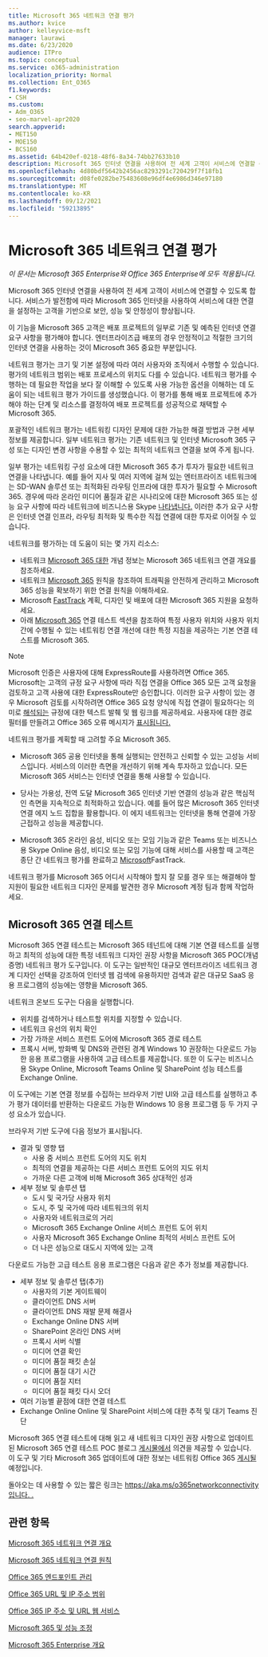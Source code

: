 ```yaml
---
title: Microsoft 365 네트워크 연결 평가
ms.author: kvice
author: kelleyvice-msft
manager: laurawi
ms.date: 6/23/2020
audience: ITPro
ms.topic: conceptual
ms.service: o365-administration
localization_priority: Normal
ms.collection: Ent_O365
f1.keywords:
- CSH
ms.custom:
- Adm_O365
- seo-marvel-apr2020
search.appverid:
- MET150
- MOE150
- BCS160
ms.assetid: 64b420ef-0218-48f6-8a34-74bb27633b10
description: Microsoft 365 인터넷 연결을 사용하여 전 세계 고객이 서비스에 연결할 수 있도록 합니다. 서비스가 발전함에 따라 Microsoft 365 인터넷을 사용하여 서비스에 대한 연결을 설정하는 고객을 기반으로 보안, 성능 및 안정성이 향상됩니다.
ms.openlocfilehash: 4d80bdf5642b2456ac8293291c720429f7f18fb1
ms.sourcegitcommit: d08fe0282be75483608e96df4e6986d346e97180
ms.translationtype: MT
ms.contentlocale: ko-KR
ms.lasthandoff: 09/12/2021
ms.locfileid: "59213895"
---
```

# <a name="assessing-microsoft-365-network-connectivity"></a>Microsoft 365 네트워크 연결 평가

*이 문서는 Microsoft 365 Enterprise와 Office 365 Enterprise에 모두 적용됩니다.*

Microsoft 365 인터넷 연결을 사용하여 전 세계 고객이 서비스에 연결할 수 있도록 합니다. 서비스가 발전함에 따라 Microsoft 365 인터넷을 사용하여 서비스에 대한 연결을 설정하는 고객을 기반으로 보안, 성능 및 안정성이 향상됩니다.
  
이 기능을 Microsoft 365 고객은 배포 프로젝트의 일부로 기존 및 예측된 인터넷 연결 요구 사항을 평가해야 합니다. 엔터프라이즈급 배포의 경우 안정적이고 적절한 크기의 인터넷 연결을 사용하는 것이 Microsoft 365 중요한 부분입니다.
  
네트워크 평가는 크기 및 기본 설정에 따라 여러 사용자와 조직에서 수행할 수 있습니다. 평가의 네트워크 범위는 배포 프로세스의 위치도 다를 수 있습니다. 네트워크 평가를 수행하는 데 필요한 작업을 보다 잘 이해할 수 있도록 사용 가능한 옵션을 이해하는 데 도움이 되는 네트워크 평가 가이드를 생성했습니다. 이 평가를 통해 배포 프로젝트에 추가해야 하는 단계 및 리소스를 결정하여 배포 프로젝트를 성공적으로 채택할 수 Microsoft 365.
  
포괄적인 네트워크 평가는 네트워킹 디자인 문제에 대한 가능한 해결 방법과 구현 세부 정보를 제공합니다. 일부 네트워크 평가는 기존 네트워크 및 인터넷 Microsoft 365 구성 또는 디자인 변경 사항을 수용할 수 있는 최적의 네트워크 연결을 보여 주게 됩니다.

일부 평가는 네트워킹 구성 요소에 대한 Microsoft 365 추가 투자가 필요한 네트워크 연결을 나타냅니다. 예를 들어 지사 및 여러 지역에 걸쳐 있는 엔터프라이즈 네트워크에는 SD-WAN 솔루션 또는 최적화된 라우팅 인프라에 대한 투자가 필요할 수 Microsoft 365. 경우에 따라 온라인 미디어 품질과 같은 시나리오에 대한 Microsoft 365 또는 성능 요구 사항에 따라 네트워크에 비즈니스용 Skype [나타냅니다.](https://support.office.com/article/Media-Quality-and-Network-Connectivity-Performance-in-Skype-for-Business-Online-5fe3e01b-34cf-44e0-b897-b0b2a83f0917) 이러한 추가 요구 사항은 인터넷 연결 인프라, 라우팅 최적화 및 특수한 직접 연결에 대한 투자로 이어질 수 있습니다.

네트워크를 평가하는 데 도움이 되는 몇 가지 리소스:

- 네트워크 [Microsoft 365 대한](microsoft-365-networking-overview.md) 개념 정보는 Microsoft 365 네트워크 연결 개요를 참조하세요.
- 네트워크 [Microsoft 365](./microsoft-365-network-connectivity-principles.md) 원칙을 참조하여 트래픽을 안전하게 관리하고 Microsoft 365 성능을 확보하기 위한 연결 원칙을 이해하세요.
- Microsoft [FastTrack](https://www.microsoft.com/fasttrack) 계획, 디자인 및 배포에 대한 Microsoft 365 지원을 요청하세요. 
- 아래 [Microsoft 365](assessing-network-connectivity.md#the-microsoft-365-connectivity-test) 연결 테스트 섹션을 참조하여 특정 사용자 위치와 사용자 위치 간에 수행될 수 있는 네트워킹 연결 개선에 대한 특정 지침을 제공하는 기본 연결 테스트를 Microsoft 365.

> [!NOTE]
> Microsoft 인증은 사용자에 대해 ExpressRoute를 사용하려면 Office 365. Microsoft는 고객의 규정 요구 사항에 따라 직접 연결을 Office 365 모든 고객 요청을 검토하고 고객 사용에 대한 ExpressRoute만 승인합니다. 이러한 요구 사항이 있는 경우 Microsoft 검토를 시작하려면 Office 365 요청 양식에 직접 연결이 필요하다는 의미로 [해석되는](https://aka.ms/O365ERReview) 규정에 대한 텍스트 발췌 및 웹 링크를 제공하세요. 사용자에 대한 경로 필터를 만들려고 Office 365 오류 메시지가 [표시됩니다.](https://support.microsoft.com/kb/3181709)
  
네트워크 평가를 계획할 때 고려할 주요 Microsoft 365.
  
- Microsoft 365 공용 인터넷을 통해 실행되는 안전하고 신뢰할 수 있는 고성능 서비스입니다. 서비스의 이러한 측면을 개선하기 위해 계속 투자하고 있습니다. 모든 Microsoft 365 서비스는 인터넷 연결을 통해 사용할 수 있습니다.

- 당사는 가용성, 전역 도달 Microsoft 365 인터넷 기반 연결의 성능과 같은 핵심적인 측면을 지속적으로 최적화하고 있습니다. 예를 들어 많은 Microsoft 365 인터넷 연결 에지 노드 집합을 활용합니다. 이 에지 네트워크는 인터넷을 통해 연결에 가장 근접하고 성능을 제공합니다.

- Microsoft 365 온라인 음성, 비디오 또는 모임 기능과 같은 Teams 또는 비즈니스용 Skype Online 음성, 비디오 또는 모임 기능에 대해 서비스를 사용할 때 고객은 종단 간 네트워크 평가를 완료하고 [Microsoft](https://www.microsoft.com/fasttrack)FastTrack.

네트워크 평가를 Microsoft 365 어디서 시작해야 할지 잘 모를 경우 또는 해결해야 할 지원이 필요한 네트워크 디자인 문제를 발견한 경우 Microsoft 계정 팀과 함께 작업하세요.

## <a name="the-microsoft-365-connectivity-test"></a>Microsoft 365 연결 테스트

Microsoft 365 [](https://aka.ms/netonboard) 연결 테스트는 Microsoft 365 테넌트에 대해 기본 연결 테스트를 실행하고 최적의 성능에 대한 특정 네트워크 디자인 권장 사항을 Microsoft 365 POC(개념 증명) 네트워크 평가 도구입니다. 이 도구는 일반적인 대규모 엔터프라이즈 네트워크 경계 디자인 선택을 강조하여 인터넷 웹 검색에 유용하지만 검색과 같은 대규모 SaaS 응용 프로그램의 성능에는 영향을 Microsoft 365.

네트워크 온보드 도구는 다음을 실행합니다.

- 위치를 검색하거나 테스트할 위치를 지정할 수 있습니다.
- 네트워크 유선의 위치 확인
- 가장 가까운 서비스 프런트 도어에 Microsoft 365 경로 테스트
- 프록시 서버, 방화벽 및 DNS와 관련된 경계 Windows 10 권장하는 다운로드 가능한 응용 프로그램을 사용하여 고급 테스트를 제공합니다. 또한 이 도구는 비즈니스용 Skype Online, Microsoft Teams Online 및 SharePoint 성능 테스트를 Exchange Online.

이 도구에는 기본 연결 정보를 수집하는 브라우저 기반 UI와 고급 테스트를 실행하고 추가 평가 데이터를 반환하는 다운로드 가능한 Windows 10 응용 프로그램 등 두 가지 구성 요소가 있습니다.

브라우저 기반 도구에 다음 정보가 표시됩니다.

- 결과 및 영향 탭
  - 사용 중 서비스 프런트 도어의 지도 위치
  - 최적의 연결을 제공하는 다른 서비스 프런트 도어의 지도 위치
  - 가까운 다른 고객에 비해 Microsoft 365 상대적인 성과
- 세부 정보 및 솔루션 탭
  - 도시 및 국가당 사용자 위치
  - 도시, 주 및 국가에 따라 네트워크의 위치
  - 사용자와 네트워크로의 거리
  - Microsoft 365 Exchange Online 서비스 프런트 도어 위치
  - 사용자 Microsoft 365 Exchange Online 최적의 서비스 프런트 도어
  - 더 나은 성능으로 대도시 지역에 있는 고객

다운로드 가능한 고급 테스트 응용 프로그램은 다음과 같은 추가 정보를 제공합니다.

- 세부 정보 및 솔루션 탭(추가)
  - 사용자의 기본 게이트웨이
  - 클라이언트 DNS 서버
  - 클라이언트 DNS 재발 문제 해결사
  - Exchange Online DNS 서버
  - SharePoint 온라인 DNS 서버
  - 프록시 서버 식별
  - 미디어 연결 확인
  - 미디어 품질 패킷 손실
  - 미디어 품질 대기 시간
  - 미디어 품질 지터
  - 미디어 품질 패킷 다시 오더
- 여러 기능별 끝점에 대한 연결 테스트
- Exchange Online Online 및 SharePoint 서비스에 대한 추적 및 대기 Teams 진단

Microsoft 365 연결 테스트에 대해 읽고 새 네트워크 디자인 권장 사항으로 업데이트된 Microsoft 365 연결 테스트 POC 블로그 [게시물에서](https://techcommunity.microsoft.com/t5/Office-365-Networking/Updated-Office-365-Network-Onboarding-Tool-POC-with-new-network/m-p/711130#M130) 의견을 제공할 수 있습니다. 이 도구 및 기타 Microsoft 365 업데이트에 대한 정보는 네트워킹 Office 365 [게시될](https://techcommunity.microsoft.com/t5/Office-365-Networking/bd-p/Office365Networking) 예정입니다.
  
돌아오는 데 사용할 수 있는 짧은 링크는 [ https://aka.ms/o365networkconnectivity 입니다. .](./microsoft-365-network-connectivity-principles.md)
  
## <a name="related-topics"></a>관련 항목

[Microsoft 365 네트워크 연결 개요](microsoft-365-networking-overview.md)

[Microsoft 365 네트워크 연결 원칙](./microsoft-365-network-connectivity-principles.md)

[Office 365 엔드포인트 관리](managing-office-365-endpoints.md)

[Office 365 URL 및 IP 주소 범위](urls-and-ip-address-ranges.md)

[Office 365 IP 주소 및 URL 웹 서비스](microsoft-365-ip-web-service.md)

[Microsoft 365 및 성능 조정](network-planning-and-performance.md)

[Microsoft 365 Enterprise 개요](microsoft-365-overview.md)